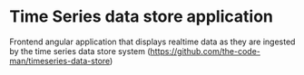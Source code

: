 # Time Series data store application

Frontend angular application that displays realtime data as they are ingested by the time series data store system (https://github.com/the-code-man/timeseries-data-store)
